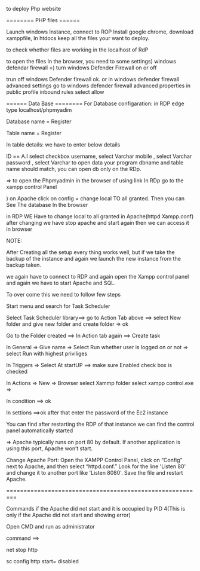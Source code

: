 to deploy Php website

======== PHP files ======

Launch windows Instance, connect to ROP Install google chrome, download xamppfile, In htdocs keep all the files your want to deploy.

to check whether files are working in the localhost of RdP

to open the files In the browser, you need to some settings) windows defendar firewall =) turn windows Defender Firewall on or off

trun off windows Defender firewall ok. or in windows defender firewall advanced settings go to windows defender firewall advanced properties in public profile inbound rules select allow

====== Data Base ======== For Database configaration: in RDP edge type localhost/phpmyadim

Database name = Register

Table name = Register

In table details: we have to enter below details

ID == A.I select checkbox
username, select Varchar
mobile , select Varchar
password , select Varchar
to open data your program dbname and table name should match, you can open db only on the RDp.

⇒ to open the Phpmyadmin in the browser of using link In RDp go to the xampp control Panel

) on Apache click on config = change local TO all granted. Then you can See The database In the browser

in RDP WE Have to change local to all granted in Apache(httpd Xampp.conf) after changing we have stop apache and start again then we can access it in browser

NOTE:

After Creating all the setup every thing works well, but if we take the backup of the instance and again we launch the new instance from the backup taken.

we again have to connect to RDP and again open the Xampp control panel and again we have to start Apache and SQL.

To over come this we need to follow few steps

Start menu and search for Task Scheduler

Select Task Scheduler library==> go to Action Tab above ==> select New folder and give new folder and create folder => ok

Go to the Folder created ==> In Action tab again ==> Create task

In General => Give name => Select Run whether user is logged on or not => select Run with highest priviliges

In Triggers => Select At startUP ==> make sure Enabled check box is checked

In Actions => New => Browser select Xammp folder select xampp control.exe =>

In condition ==> ok

In settions ==>ok after that enter the password of the Ec2 instance

You can find after restarting the RDP of that instance we can find the control panel automatically started

=> Apache typically runs on port 80 by default. If another application is using this port, Apache won’t start.

Change Apache Port: Open the XAMPP Control Panel, click on “Config” next to Apache, and then select “httpd.conf.” Look for the line 'Listen 80' and change it to another port like 'Listen 8080'. Save the file and restart Apache.

=========================================================

Commands if the Apache did not start and it is occupied by PID 4(This is only if the Apache did not start and showing error)

Open CMD and run as administrator

command ==>

net stop http

sc config http start= disabled
